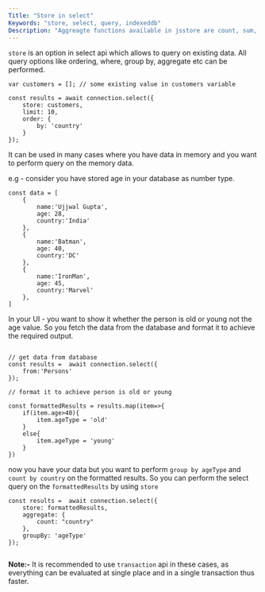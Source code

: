 ```yaml
---
Title: "Store in select"
Keywords: "store, select, query, indexeddb"
Description: "Aggreagte functions available in jsstore are count, sum, avg, max and min."
---
```


`store` is an option in select api which allows to query on existing data. All query options like ordering, where, group by, aggregate etc can be performed.

```
var customers = []; // some existing value in customers variable

const results = await connection.select({
    store: customers,
    limit: 10,
    order: {
        by: 'country'
    }
});

```

It can be used in many cases where you have data in memory and you want to perform query on the memory data.

e.g - consider you have stored age in your database as number type. 


```
const data = [
    {
        name:'Ujjwal Gupta',
        age: 28,
        country:'India'
    },    
    {
        name:'Batman',
        age: 40,
        country:'DC'
    },    
    {
        name:'IronMan',
        age: 45,
        country:'Marvel'
    },    
]
```

In your UI - you want to show it whether the person is old or young not the age value. So you fetch the data from the database and format it to achieve the required output.

```

// get data from database
const results =  await connection.select({
    from:'Persons'
});

// format it to achieve person is old or young

const formattedResults = results.map(item=>{
    if(item.age>40){
        item.ageType = 'old'
    }
    else{
        item.ageType = 'young'
    }
})

```

now you have your data but you want to perform `group by ageType` and `count by country` on the formatted results. So you can perform the select query on the `formattedResults` by using `store` 

```
const results =  await connection.select({
    store: formattedResults,
    aggregate: {
        count: "country"
    },
    groupBy: 'ageType'
});
 
```

**Note:-** It is recommended to use `transaction` api in these cases, as everything can be evaluated at single place and in a single transaction thus faster.